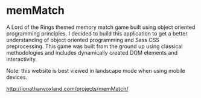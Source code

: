 # memMatch

A Lord of the Rings themed memory match game built using object oriented programming principles. I decided to build this application to get a better understanding of object oriented programming and Sass CSS preprocessing. This game was built from the ground up using classical methodologies and includes dynamically created DOM elements and interactivity.

Note: this website is best viewed in landscape mode when using mobile devices.

http://jonathanvoxland.com/projects/memMatch/
